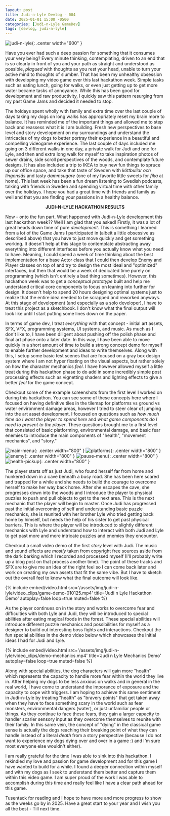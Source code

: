 ```yaml
---
layout: post
title: Judi-n-Lyle Devlog - 004
date: 2025-01-01 15:00 -0500
categories: [Judi-n-Lyle GameDev]
tags: [devlog, judi-n-lyle]
---
```


![judi-n-lyle](/assets/img/judi-n-lyle/judi-n-lyle-banner.png){: .center width="600" }

Have you ever had such a deep passion for something that it consumes your very being? Every minute
thinking, contemplating, driven to an end that is so clearly in front of you and your path as
straight and understood as possible, *plagued* with thoughts as you rest your head, unable to turn
your active mind to thoughts of slumber. That has been my unhealthy obsession with developing my
video game over this last hackathon week. Simple tasks such as eating lunch, going for walks, or
even just getting up to get more water became tasks of annoyance. While this has been good for
development and raw productivity, I quickly saw this pattern resurging from my past Game Jams and
decided it needed to stop.

The holdays spent wholly with family and extra time over the last couple
of days taking my dogs on long walks has appropriately reset my brain more to balance.
It has reminded me of the important things and allowed me to step back and reassess what it is I am
building. Fresh new perspectives to base level and story development on my surroundings and
understand the intricacies of my dogs to better portray their experience in a beautiful and
compelling videogame experience. The last couple of days included me going on 3 different walks in
one day, a private walk for Judi and one for Lyle, and then and extra long walk for myself to take
inspiration photos of sewer drains, side scroll perspectives of the woods, and contemplate future
designs. It has also included a trip to IKEA to buy new fun things to spruce up our office space,
and take that taste of Sweden with *köttbullar och lingonsås* and tasty *dammsugare* (one of my
favorite little sweets for *fika* at home). This last week has been a fun dream listening to Swedish
podcasts, talking with friends in Sweden and spending virtual time with other family over the
holidays. I hope you had a great time with friends and family as well and that you are finding your
passions in a healthy balance.

<p style="text-align:center;"><strong>JUDI-N-LYLE HACKATHON RESULTS</strong></p>

Now - onto the fun part. What happened with Judi-n-Lyle development this last hackathon week?? Well
I am glad that you asked! Firstly, it was a lot of great heads down time of pure *development*. This
is something I learned from a lot of the Game Jams I participated in (albeit a little obsessive as
described above) that you have to just move quickly and get something working. It doesn't help at
this stage to contemplate abstracting away everything into different interfaces before you actually
know what you need to have. Meaning, I could spend a week of time thinking about the best
implementation for a base Actor class that I could then develop Enemy and Player classes on top of
and try to design the most ideal and "optimized" interfaces, but then that would be a week of
dedicated time purely on programming (which isn't entirely a bad thing sometimes). However, this
hackathon week was to get a *conceptual prototype* built and help me understand critical core
components to focus on leaning into further for design. It doesn't help to spend 20 hours designing
optimal systems just to realize that the entire idea needed to be scrapped and reworked anyways. At
this stage of development (and especially as a solo developer), I have to treat this project as a
sketchbook. I don't know what the final output will look like until I start putting some lines down
on the paper.

In terms of game dev, I treat *everything* with that concept - initial art assets,
SFX, VFX, programming systems, UI systems, and music. As much as I don't like to, I have been
diligent about pushing off the polish phase and final art phase onto a later date. In this way, I
have been able to move quickly in a short amount of time to build a strong concept demo for myself
to enable further development and ideas to write themselves. Along with this, I setup some basic
test scenes that are focused on a gray box design system where I am not hyper fixating on the visual
aspects, but rather solely on how the character mechanics *feel*. I have however allowed myself a
little treat during this hackathon phase to do add in some incredibly simple post processing effects
such as vignetting shaders and lighting effects to give a better *feel* for the game concept.

Checkout some of the example screenshots from the first level I worked on during this hackathon. You
can see some of these concepts here where I focused on having definitive tiles in the tilemap for
platforms vs ground vs water environment damage areas, however I tried to steer clear of jumping
into the art asset development. I focused on questions such as *how much time do I want the player
to spend here* and *what game components do I need to present to the player*. These questions
brought me to a first level that consisted of basic platforming, environmental damage, and basic
fear enemies to introduce the main components of "health", "movement mechanics", and "story."

![main-menu](/assets/img/judi-n-lyle/hackathon_01/demo-main-menu.png){: .center width="800" }
![platforms](/assets/img/judi-n-lyle/hackathon_01/demo-platforms.png){: .center width="800" }
![enemy](/assets/img/judi-n-lyle/hackathon_01/demo-enemy.png){: .center width="800" }
![pause-menu](/assets/img/judi-n-lyle/hackathon_01/demo-pause-menu.png){: .center width="800" }
![health-pickup](/assets/img/judi-n-lyle/hackathon_01/demo-health-pickup.png){: .center width="800" }

The player starts off as just Judi, who found herself far from home and hunkered down in a cave beneath
a busy road. She has been here scared and trapped for a while and she needs to build the courage to
overcome herself to make her way back home. After she escapes the cave, she progresses down into the
woods and I introduce the player to physical puzzles to push and pull objects to get to the next
area. This is the next mechanic that the player will begin to master. Once Judi has progressed past
the initial overcoming of self and understanding basic puzzle mechanics, she is reunited with her
brother Lyle who tried getting back home by himself, but needs the help of his sister to get past
physical barriers. This is where the player will be introduced to slightly different mechanics with
Lyle and understand how to interact with both Judi and Lyle to get past more and more intricate
puzzles and enemies they encounter.

Checkout a small video demo of the first *story* level with Judi. The music and sound effects are
*mostly* taken from copyright free sources aside from the dark barking which I recorded and
processed myself (I'll probably write up a blog post on that process another time). The point of
these tracks and SFX are to give me an idea of the right feel so I can come back later and work on
creating my own assets that fit the same vibe. But I have to sketch out the overall feel to know
what the final outcome will look like.

{%
  include embed/video.html
  src='/assets/img/judi-n-lyle/video_clips/game-demo-010125.mp4'
  title='Judi n Lyle Hackathon Demo'
  autoplay=false
  loop=true
  muted=false
%}

As the player continues on in the story and works to overcome fear and difficulties with both Lyle
and Judi, they will be introduced to special abilities after eating magical foods in the forest.
These special abilities will introduce different puzzle mechanics and possibilities for myself as a
designer to build out interesting boss fights and interactions. Checkout the fun special abilities
in the demo video below which showcases the initial ideas I had for Judi and Lyle.

{%
  include embed/video.html
  src='/assets/img/judi-n-lyle/video_clips/demo-mechanics.mp4'
  title='Judi n Lyle Mechanics Demo'
  autoplay=false
  loop=true
  muted=false
%}

Along with special abilities, the dog characters will gain more "health" which represents the
capacity to handle more fear within the world they live in. After helping my dogs to be less anxious
on walks and in general in the real world, I have come to understand the imporance of exposure and
the capacity to cope with triggers. I am hoping to achieve this same sentiment in Judi-n-Lyle by
treating "health" as "bravery points" that get taken away when they have to face something scary in
the world such as fear monsters, environmental dangers (water), or just unfamiliar people or things.
As they continue to face these fears, they gain a larger capacity to handler scarier sensory input
as they overcome themselves to reunite with their family. In this same vein, the concept of "dying"
in the classical game sense is actually the dogs reaching their breaking point of what they can
handle instead of a literal *death* from a story perspective (because I do not want to experience
my dogs dying over and over in a game :) and I'm sure most everyone else wouldn't either).

I am really grateful for the time I was able to sink into this hackathon. I rekindled my love and
passion for game development and for this game I have wanted to build for a while. I found a deeper
connection within myself and with my dogs as I seek to understand them better and capture them
within this video game. I am super proud of the work I was able to accomplish during this time and
really feel like I have a clear path ahead for this game.

Tusentack for reading and I hope to have more and more progress to show as the weeks go by in 2025.
Have a great start to your year and I wish you all the best - Till next time. 
